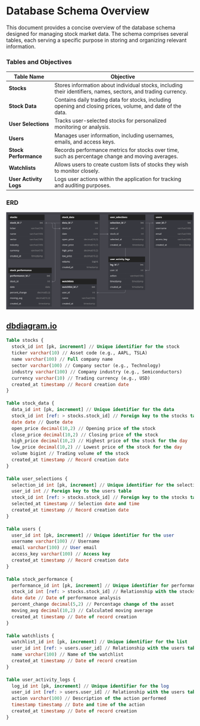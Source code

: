 # Database Schema Overview

This document provides a concise overview of the database schema designed for managing stock market data. The schema comprises several tables, each serving a specific purpose in storing and organizing relevant information.

### Tables and Objectives

| Table Name             | Objective                                                                 |
|------------------------|---------------------------------------------------------------------------|
| **Stocks**             | Stores information about individual stocks, including their identifiers, names, sectors, and trading currency. |
| **Stock Data**         | Contains daily trading data for stocks, including opening and closing prices, volume, and date of the data. |
| **User Selections**    | Tracks user-selected stocks for personalized monitoring or analysis.      |
| **Users**              | Manages user information, including usernames, emails, and access keys.   |
| **Stock Performance**   | Records performance metrics for stocks over time, such as percentage change and moving averages. |
| **Watchlists**         | Allows users to create custom lists of stocks they wish to monitor closely. |
| **User Activity Logs**  | Logs user actions within the application for tracking and auditing purposes. |

### ERD
![erd-dark](/database/docs/erd_black.png)

## [dbdiagram.io](https://dbdiagram.io/d)
```sql
Table stocks {
  stock_id int [pk, increment] // Unique identifier for the stock
  ticker varchar(10) // Asset code (e.g., AAPL, TSLA)
  name varchar(100) // Full company name
  sector varchar(100) // Company sector (e.g., Technology)
  industry varchar(100) // Company industry (e.g., Semiconductors)
  currency varchar(10) // Trading currency (e.g., USD)
  created_at timestamp // Record creation date
}

Table stock_data {
  data_id int [pk, increment] // Unique identifier for the data
  stock_id int [ref: > stocks.stock_id] // Foreign key to the stocks table
  date date // Quote date
  open_price decimal(10,2) // Opening price of the stock
  close_price decimal(10,2) // Closing price of the stock
  high_price decimal(10,2) // Highest price of the stock for the day
  low_price decimal(10,2) // Lowest price of the stock for the day
  volume bigint // Trading volume of the stock
  created_at timestamp // Record creation date
}

Table user_selections {
  selection_id int [pk, increment] // Unique identifier for the selection
  user_id int // Foreign key to the users table
  stock_id int [ref: > stocks.stock_id] // Foreign key to the stocks table
  selected_at timestamp // Selection date and time
  created_at timestamp // Record creation date
}

Table users {
  user_id int [pk, increment] // Unique identifier for the user
  username varchar(100) // Username
  email varchar(100) // User email
  access_key varchar(100) // Access key
  created_at timestamp // Record creation date
}

Table stock_performance {
  performance_id int [pk, increment] // Unique identifier for performance
  stock_id int [ref: > stocks.stock_id] // Relationship with the stocks table
  date date // Date of performance analysis
  percent_change decimal(5,2) // Percentage change of the asset
  moving_avg decimal(10,2) // Calculated moving average
  created_at timestamp // Date of record creation
}

Table watchlists {
  watchlist_id int [pk, increment] // Unique identifier for the list
  user_id int [ref: > users.user_id] // Relationship with the users table
  name varchar(100) // Name of the watchlist
  created_at timestamp // Date of record creation
}

Table user_activity_logs {
  log_id int [pk, increment] // Unique identifier for the log
  user_id int [ref: > users.user_id] // Relationship with the users table
  action varchar(100) // Description of the action performed
  timestamp timestamp // Date and time of the action
  created_at timestamp // Date of record creation
}
```
